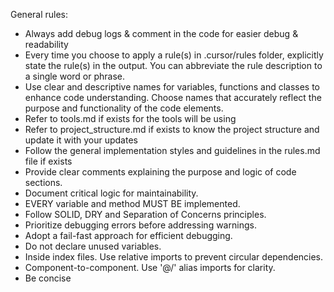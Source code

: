General rules:

- Always add debug logs & comment in the code for easier debug & readability
- Every time you choose to apply a rule(s) in .cursor/rules folder,  explicitly state the rule(s) in the output. You can abbreviate the rule description to a single word or phrase.
- Use clear and descriptive names for variables, functions and classes to enhance code understanding. Choose names that accurately reflect the purpose and functionality of the code elements.
- Refer to tools.md if exists for the tools will be using
- Refer to project_structure.md if exists to know the project structure and update it with your updates
- Follow the general implementation styles and guidelines in the rules.md file if exists
- Provide clear comments explaining the purpose and logic of code sections.
- Document critical logic for maintainability.
- EVERY variable and method MUST BE implemented.
- Follow SOLID, DRY and Separation of Concerns principles.
- Prioritize debugging errors before addressing warnings.
- Adopt a fail-fast approach for efficient debugging.
- Do not declare unused variables.
- Inside index files. Use relative imports to prevent circular dependencies.
- Component-to-component. Use '@/' alias imports for clarity.
- Be concise
